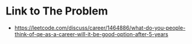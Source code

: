 # Link to The Problem
- https://leetcode.com/discuss/career/1464886/what-do-you-people-think-of-qe-as-a-career-will-it-be-good-option-after-5-years